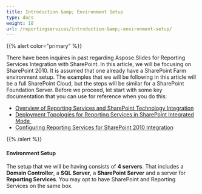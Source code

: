 ```yaml
---
title: Introduction &amp; Environment Setup
type: docs
weight: 10
url: /reportingservices/introduction-&amp;-environment-setup/
---
```


{{% alert color="primary" %}} 

There have been inquires in past regarding Aspose.Slides for Reporting Services Integration with SharePoint. In this article, we will be focusing on SharePoint 2010. It is assumed that one already have a SharePoint Farm environment setup. The examples that we will be following in this article will be a full SharePoint Cloud, but the steps will be similar for a SharePoint Foundation Server. Before we proceed, let start with some key documentation that you can use for reference when you do this: 

- [Overview of Reporting Services and SharePoint Technology Integration](http://msdn.microsoft.com/en-us/library/bb326358.aspx)  
- [Deployment Topologies for Reporting Services in SharePoint Integrated Mode ](http://msdn.microsoft.com/en-us/library/bb510781.aspx) 
- [Configuring Reporting Services for SharePoint 2010 Integration ](http://msdn.microsoft.com/en-us/library/bb326356.aspx)

{{% /alert %}} 
#### **Environment Setup**
The setup that we will be having consists of **4 servers**. That includes a **Domain Controller**, a **SQL Server**, a **SharePoint Server** and a server for **Reporting Services**. You may opt to have SharePoint and Reporting Services on the same box. 

